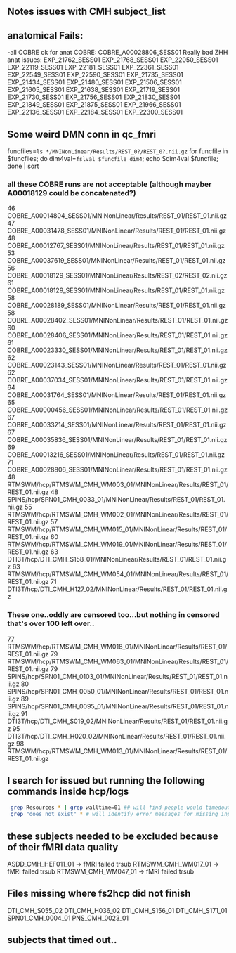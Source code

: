 ## Notes issues with CMH subject_list

## anatomical Fails:
-all COBRE ok for anat
COBRE: 
COBRE_A00028806_SESS01 Really bad
ZHH anat issues:
EXP_21762_SESS01
EXP_21768_SESS01
EXP_22050_SESS01
EXP_22119_SESS01
EXP_22181_SESS01
EXP_22361_SESS01
EXP_22549_SESS01
EXP_22590_SESS01
EXP_21735_SESS01
EXP_21434_SESS01
EXP_21480_SESS01
EXP_21506_SESS01
EXP_21605_SESS01
EXP_21638_SESS01
EXP_21719_SESS01
EXP_21730_SESS01
EXP_21756_SESS01
EXP_21830_SESS01
EXP_21849_SESS01
EXP_21875_SESS01
EXP_21966_SESS01
EXP_22136_SESS01
EXP_22184_SESS01
EXP_22300_SESS01

## Some weird DMN conn in qc_fmri
funcfiles=`ls */MNINonLinear/Results/REST_0?/REST_0?.nii.gz`
for funcfile in $funcfiles; do dim4val=`fslval $funcfile dim4`; echo $dim4val $funcfile; done | sort

### all these COBRE runs are not acceptable (although mayber A00018129 could be concatenated?)
46 COBRE_A00014804_SESS01/MNINonLinear/Results/REST_01/REST_01.nii.gz
47 COBRE_A00031478_SESS01/MNINonLinear/Results/REST_01/REST_01.nii.gz
48 COBRE_A00012767_SESS01/MNINonLinear/Results/REST_01/REST_01.nii.gz
53 COBRE_A00037619_SESS01/MNINonLinear/Results/REST_01/REST_01.nii.gz
56 COBRE_A00018129_SESS01/MNINonLinear/Results/REST_02/REST_02.nii.gz
61 COBRE_A00018129_SESS01/MNINonLinear/Results/REST_01/REST_01.nii.gz
58 COBRE_A00028189_SESS01/MNINonLinear/Results/REST_01/REST_01.nii.gz
58 COBRE_A00028402_SESS01/MNINonLinear/Results/REST_01/REST_01.nii.gz
60 COBRE_A00028406_SESS01/MNINonLinear/Results/REST_01/REST_01.nii.gz
61 COBRE_A00023330_SESS01/MNINonLinear/Results/REST_01/REST_01.nii.gz
62 COBRE_A00023143_SESS01/MNINonLinear/Results/REST_01/REST_01.nii.gz
62 COBRE_A00037034_SESS01/MNINonLinear/Results/REST_01/REST_01.nii.gz
64 COBRE_A00031764_SESS01/MNINonLinear/Results/REST_01/REST_01.nii.gz
65 COBRE_A00000456_SESS01/MNINonLinear/Results/REST_01/REST_01.nii.gz
67 COBRE_A00033214_SESS01/MNINonLinear/Results/REST_01/REST_01.nii.gz
67 COBRE_A00035836_SESS01/MNINonLinear/Results/REST_01/REST_01.nii.gz
69 COBRE_A00013216_SESS01/MNINonLinear/Results/REST_01/REST_01.nii.gz
71 COBRE_A00028806_SESS01/MNINonLinear/Results/REST_01/REST_01.nii.gz
48 RTMSWM/hcp/RTMSWM_CMH_WM003_01/MNINonLinear/Results/REST_01/REST_01.nii.gz
48 SPINS/hcp/SPN01_CMH_0033_01/MNINonLinear/Results/REST_01/REST_01.nii.gz
55 RTMSWM/hcp/RTMSWM_CMH_WM002_01/MNINonLinear/Results/REST_01/REST_01.nii.gz
57 RTMSWM/hcp/RTMSWM_CMH_WM015_01/MNINonLinear/Results/REST_01/REST_01.nii.gz
60 RTMSWM/hcp/RTMSWM_CMH_WM019_01/MNINonLinear/Results/REST_01/REST_01.nii.gz
63 DTI3T/hcp/DTI_CMH_S158_01/MNINonLinear/Results/REST_01/REST_01.nii.gz
63 RTMSWM/hcp/RTMSWM_CMH_WM054_01/MNINonLinear/Results/REST_01/REST_01.nii.gz
71 DTI3T/hcp/DTI_CMH_H127_02/MNINonLinear/Results/REST_01/REST_01.nii.gz


### These one..oddly are censored too...but nothing in censored that's over 100 left over..
77 RTMSWM/hcp/RTMSWM_CMH_WM018_01/MNINonLinear/Results/REST_01/REST_01.nii.gz
79 RTMSWM/hcp/RTMSWM_CMH_WM063_01/MNINonLinear/Results/REST_01/REST_01.nii.gz
79 SPINS/hcp/SPN01_CMH_0103_01/MNINonLinear/Results/REST_01/REST_01.nii.gz
80 SPINS/hcp/SPN01_CMH_0050_01/MNINonLinear/Results/REST_01/REST_01.nii.gz
89 SPINS/hcp/SPN01_CMH_0095_01/MNINonLinear/Results/REST_01/REST_01.nii.gz
91 DTI3T/hcp/DTI_CMH_S019_02/MNINonLinear/Results/REST_01/REST_01.nii.gz
95 DTI3T/hcp/DTI_CMH_H020_02/MNINonLinear/Results/REST_01/REST_01.nii.gz
98 RTMSWM/hcp/RTMSWM_CMH_WM013_01/MNINonLinear/Results/REST_01/REST_01.nii.gz


## I search for issued but running the following commands inside hcp/logs

```sh
 grep Resources * | grep walltime=01 ## will find people would timedout
 grep "does not exist" * # will identify error messages for missing inputs
```

## these subjects needed to be excluded because of their fMRI data quality
ASDD_CMH_HEF011_01 -> fMRI failed trsub
RTMSWM_CMH_WM017_01 -> fMRI failed trsub
RTMSWM_CMH_WM047_01 -> fMRI failed trsub

## Files missing where fs2hcp did not finish
DTI_CMH_S055_02
DTI_CMH_H036_02
DTI_CMH_S156_01
DTI_CMH_S171_01
SPN01_CMH_0004_01
PNS_CMH_0023_01


## subjects that timed out..
